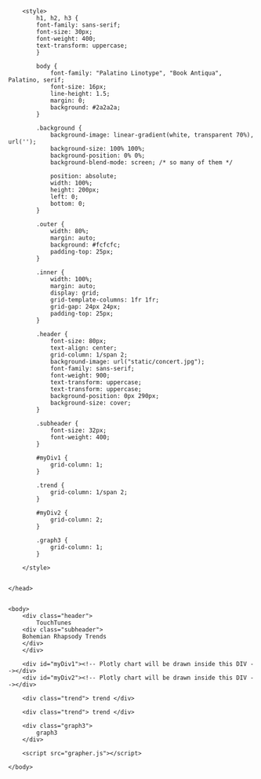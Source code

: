 
<html>
    <head>
        <title> Our Website </title>
        <script src="https://cdn.plot.ly/plotly-latest.min.js"></script>
        

        <style>
            h1, h2, h3 {
            font-family: sans-serif;
            font-size: 30px;
            font-weight: 400;
            text-transform: uppercase;
            }

            body {
                font-family: "Palatino Linotype", "Book Antiqua", Palatino, serif;
                font-size: 16px;
                line-height: 1.5;
                margin: 0;
                background: #2a2a2a;
            }

            .background {
                background-image: linear-gradient(white, transparent 70%), url('');
                background-size: 100% 100%;
                background-position: 0% 0%;
                background-blend-mode: screen; /* so many of them */

                position: absolute;
                width: 100%;
                height: 200px;
                left: 0;
                bottom: 0;
            }

            .outer {
                width: 80%;
                margin: auto;
                background: #fcfcfc;
                padding-top: 25px;
            }

            .inner {
                width: 100%;
                margin: auto;
                display: grid;
                grid-template-columns: 1fr 1fr;
                grid-gap: 24px 24px;
                padding-top: 25px;
            }

            .header {
                font-size: 80px;
                text-align: center;
                grid-column: 1/span 2;
                background-image: url("static/concert.jpg");
                font-family: sans-serif;
                font-weight: 900;
                text-transform: uppercase;
                text-transform: uppercase;
                background-position: 0px 290px;
                background-size: cover;
            }

            .subheader {
                font-size: 32px;
                font-weight: 400;
            }

            #myDiv1 {
                grid-column: 1;
            }

            .trend {
                grid-column: 1/span 2;
            }

            #myDiv2 {
                grid-column: 2;
            }

            .graph3 {
                grid-column: 1;
            }
        
        </style>


    </head>


    <body>
        <div class="header"> 
            TouchTunes 
        <div class="subheader">
        Bohemian Rhapsody Trends
        </div>
        </div>

        <div id="myDiv1"><!-- Plotly chart will be drawn inside this DIV --></div>
        <div id="myDiv2"><!-- Plotly chart will be drawn inside this DIV --></div>   

        <div class="trend"> trend </div> 

        <div class="trend"> trend </div>

        <div class="graph3">
            graph3
        </div>

        <script src="grapher.js"></script>
        
    </body>

</html>